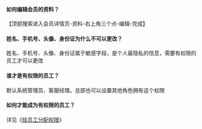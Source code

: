 #### 如何编辑会员的资料？

【顶部搜索进入会员详情页-资料-右上角三个点-编辑-完成】

#### 姓名、手机号、头像、身份证为什么不可以更改？

姓名、手机号、头像、身份证属于敏感字段，是个人最隐私的信息，需要有权限的员工才可以更改

#### 谁才是有权限的员工？

默认系统管理员、客服经理。总部也可以设置其他角色拥有这个权限

#### 如何才能成为有权限的员工？

详见《[给员工分配权限](https://alanfit.github.io/AlanHelpDoc/阿懒工作室版本/员工管理/给员工分配权限)》

